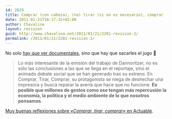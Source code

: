```yaml
---
id: 2829
title: Comprar (con cabeza), (no) tirar (si no es necesario), comprar (cada vez menos)
date: 2011-01-21T16:17:31+02:00
author: Chavalina
layout: revision
guid: http://www.chavalina.net/2011/01/21/2281-revision-2/
permalink: /2011/01/21/2281-revision-2/
---
```

No solo <a href="http://www.chavalina.net/2011/01/08/fabricados-para-no-durar/" target="_self">hay que ver documentales</a>, sino que hay que sacarles el jugo 🙂

> Lo más interesante de la emisión del trabajo de Dannoritzer, no es sólo las conclusiones a las que se llega en el reportaje, sino el animado debate social que se han generado tras su estreno. En Comprar, Tirar, Comprar, su protagonista se niega de deshechar una impresora y busca reparar la avería que hace que no funcione. **Es posible que millones de gestos como ese tengan más repercusión la economía, la política y el medio ambiente de lo que nosotros pensamos**.

<a href="http://info.actuable.es/2011/01/comprar-con-cabeza-no-tirar-si-no-es-necesario-comprar-cada-vez-menos/" target="_blank">Muy buenas reflexiones sobre <em>«Comprar, tirar, comprar»</em> en Actuable</a>.

<div id="_mcePaste" style="position: absolute; left: -10000px; top: 0px; width: 1px; height: 1px; overflow: hidden;">
  <h1>
    <a title="Permanent Link to Comprar (con cabeza), (no) tirar (si no es necesario), comprar (cada vez menos)" rel="bookmark" href="http://info.actuable.es/2011/01/comprar-con-cabeza-no-tirar-si-no-es-necesario-comprar-cada-vez-menos/">Comprar (con cabeza), (no) tirar (si no es necesario), comprar (cada vez menos)</a>
  </h1>
  
  <p>
    <img class="aligncenter size-full wp-image-2595" title="obsolescencia" src="http://info.actuable.es/wp-content/uploads/2011/01/obsolescencia.jpg" alt="" width="620" height="357" />
  </p>
  
  <p>
    A estas alturas, cualquier persona que tenga un mínimo contacto con la red, habrá visto o habría oído hablar del genial documental <em>Comprar, tirar, comprar</em>, sobre cómo se ha construido la industria de la sociedad de consumo, con <strong>productos con fecha de caducidad que nos obligan a reemplazarlos continuamente</strong>. Este trabajo, además de haber popularizado un término de esos impronunciables -la obsolescencia-, nos descubre por qué las impresoras dan más quebraderos de cabeza que imprimen páginas, por qué un móvil con más de dos años es casi una reliquia o por qué si tu portátil tiene más de cinco años, deberías hacerle un homenaje: porque todos estos objetos están programados para eso, para durar poco.
  </p>
  
  <p>
    Porque que duraban poco ya lo sabíamos, pero no es lo mismo que te cuenten los entresijos, ni ver las consecuencias de este sistema. La sociedad de consumo nos ha convertido unas <strong>máquinas de producir basura</strong>; una basura de la que nos despreocupamos una vez que cerramos la tapa del contenedor. <a href="http://noticias.lainformacion.com/arte-cultura-y-espectaculos/television/no-hay-que-acusar-a-las-empresas-por-la-obsolescencia-programada-hay-que-replantear-el-sistema_FUoD3ZBQ3hXthGsk0aAWf5/">En una entrevista</a> de las cientos que ha dado Cosima Dannoritzer, directora del documental, en los últimos días, la realizadora sostiene que no hay que culpar de esto a las empresas, sino replantear el sistema.
  </p>
  
  <p>
    En un primer momento, no pude estar menos de acuerdo con esta afirmación: ¿Cómo replantear el sistema sin las empresas? Es normal pensar que la compañía que fabricó mi móvil es la culpable de que éste sea de usar y tirar. De hecho, lo es. Sin embargo, atribuir toda la responsabilidad del sistema en el que vivimos a las empresa, podría resultar un poco reduccionista, ya que se que deja de lado algo fundamental: <strong>nuestra responsabilidad</strong>. Echar siempre la culpa a un ente superior, no es otra cosa que reafirmar nuestra propia inferioridad. Y no, no somos seres bobalicones incapaces de tomar las riendas de nuestra propia vida.
  </p>
  
  <p>
    Por eso, lo más interesante de la emisión del trabajo de Dannoritzer, no es sólo las conclusiones a las que se llega en el reportaje, sino el animado debate social que se han generado tras su estreno. En <em>Comprar, Tirar, Comprar</em>, su protagonista se niega de deshechar una impresora y busca reparar la avería que hace que no funcione. <strong>Es posible que millones de gestos como ese tengan más repercusión la economía, la política y el medio ambiente de lo que nosotros pensamos</strong>.</div>